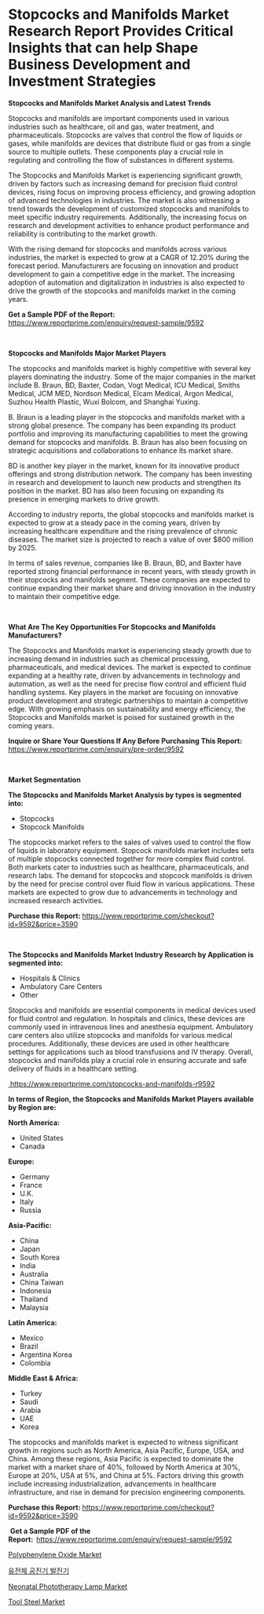 <p><h1>Stopcocks and Manifolds Market Research Report Provides Critical Insights that can help Shape Business Development and Investment Strategies</h1></p><p><strong>Stopcocks and Manifolds Market Analysis and Latest Trends</strong></p>
<p><p>Stopcocks and manifolds are important components used in various industries such as healthcare, oil and gas, water treatment, and pharmaceuticals. Stopcocks are valves that control the flow of liquids or gases, while manifolds are devices that distribute fluid or gas from a single source to multiple outlets. These components play a crucial role in regulating and controlling the flow of substances in different systems.</p><p>The Stopcocks and Manifolds Market is experiencing significant growth, driven by factors such as increasing demand for precision fluid control devices, rising focus on improving process efficiency, and growing adoption of advanced technologies in industries. The market is also witnessing a trend towards the development of customized stopcocks and manifolds to meet specific industry requirements. Additionally, the increasing focus on research and development activities to enhance product performance and reliability is contributing to the market growth.</p><p>With the rising demand for stopcocks and manifolds across various industries, the market is expected to grow at a CAGR of 12.20% during the forecast period. Manufacturers are focusing on innovation and product development to gain a competitive edge in the market. The increasing adoption of automation and digitalization in industries is also expected to drive the growth of the stopcocks and manifolds market in the coming years.</p></p>
<p><strong>Get a Sample PDF of the Report:&nbsp;</strong> <a href="https://www.reportprime.com/enquiry/request-sample/9592">https://www.reportprime.com/enquiry/request-sample/9592</a></p>
<p>&nbsp;</p>
<p><strong>Stopcocks and Manifolds Major Market Players</strong></p>
<p><p>The stopcocks and manifolds market is highly competitive with several key players dominating the industry. Some of the major companies in the market include B. Braun, BD, Baxter, Codan, Vogt Medical, ICU Medical, Smiths Medical, JCM MED, Nordson Medical, Elcam Medical, Argon Medical, Suzhou Health Plastic, Wuxi Bolcom, and Shanghai Yuxing.</p><p>B. Braun is a leading player in the stopcocks and manifolds market with a strong global presence. The company has been expanding its product portfolio and improving its manufacturing capabilities to meet the growing demand for stopcocks and manifolds. B. Braun has also been focusing on strategic acquisitions and collaborations to enhance its market share.</p><p>BD is another key player in the market, known for its innovative product offerings and strong distribution network. The company has been investing in research and development to launch new products and strengthen its position in the market. BD has also been focusing on expanding its presence in emerging markets to drive growth.</p><p>According to industry reports, the global stopcocks and manifolds market is expected to grow at a steady pace in the coming years, driven by increasing healthcare expenditure and the rising prevalence of chronic diseases. The market size is projected to reach a value of over $800 million by 2025.</p><p>In terms of sales revenue, companies like B. Braun, BD, and Baxter have reported strong financial performance in recent years, with steady growth in their stopcocks and manifolds segment. These companies are expected to continue expanding their market share and driving innovation in the industry to maintain their competitive edge.</p></p>
<p>&nbsp;</p>
<p><strong>What Are The Key Opportunities For Stopcocks and Manifolds Manufacturers?</strong></p>
<p><p>The Stopcocks and Manifolds market is experiencing steady growth due to increasing demand in industries such as chemical processing, pharmaceuticals, and medical devices. The market is expected to continue expanding at a healthy rate, driven by advancements in technology and automation, as well as the need for precise flow control and efficient fluid handling systems. Key players in the market are focusing on innovative product development and strategic partnerships to maintain a competitive edge. With growing emphasis on sustainability and energy efficiency, the Stopcocks and Manifolds market is poised for sustained growth in the coming years.</p></p>
<p><strong>Inquire or Share Your Questions If Any Before Purchasing This Report:</strong> <a href="https://www.reportprime.com/enquiry/pre-order/9592">https://www.reportprime.com/enquiry/pre-order/9592</a></p>
<p>&nbsp;</p>
<p><strong>Market Segmentation</strong></p>
<p><strong>The Stopcocks and Manifolds Market Analysis by types is segmented into:</strong></p>
<p><ul><li>Stopcocks</li><li>Stopcock Manifolds</li></ul></p>
<p><p>The stopcocks market refers to the sales of valves used to control the flow of liquids in laboratory equipment. Stopcock manifolds market includes sets of multiple stopcocks connected together for more complex fluid control. Both markets cater to industries such as healthcare, pharmaceuticals, and research labs. The demand for stopcocks and stopcock manifolds is driven by the need for precise control over fluid flow in various applications. These markets are expected to grow due to advancements in technology and increased research activities.</p></p>
<p><strong>Purchase this Report:&nbsp;</strong><a href="https://www.reportprime.com/checkout?id=9592&price=3590">https://www.reportprime.com/checkout?id=9592&price=3590</a></p>
<p>&nbsp;</p>
<p><strong>The Stopcocks and Manifolds Market Industry Research by Application is segmented into:</strong></p>
<p><ul><li>Hospitals & Clinics</li><li>Ambulatory Care Centers</li><li>Other</li></ul></p>
<p><p>Stopcocks and manifolds are essential components in medical devices used for fluid control and regulation. In hospitals and clinics, these devices are commonly used in intravenous lines and anesthesia equipment. Ambulatory care centers also utilize stopcocks and manifolds for various medical procedures. Additionally, these devices are used in other healthcare settings for applications such as blood transfusions and IV therapy. Overall, stopcocks and manifolds play a crucial role in ensuring accurate and safe delivery of fluids in a healthcare setting.</p></p>
<p><a href="https://www.reportprime.com/stopcocks-and-manifolds-r9592">&nbsp;https://www.reportprime.com/stopcocks-and-manifolds-r9592</a></p>
<p><strong>In terms of Region, the Stopcocks and Manifolds Market Players available by Region are:</strong></p>
<p>
    <p> <strong> North America: </strong>
        <ul>
            <li>United States</li>
            <li>Canada</li>
        </ul>
        </p> 
    <p> <strong> Europe: </strong>
        <ul>
            <li>Germany</li>
            <li>France</li>
            <li>U.K.</li>
            <li>Italy</li>
            <li>Russia</li>
        </ul>
        </p> 
    <p> <strong> Asia-Pacific: </strong>
        <ul>
            <li>China</li>
            <li>Japan</li>
            <li>South Korea</li>
            <li>India</li>
            <li>Australia</li>
            <li>China Taiwan</li>
            <li>Indonesia</li>
            <li>Thailand</li>
            <li>Malaysia</li>
        </ul>
        </p> 
    <p> <strong> Latin America: </strong>
        <ul>
            <li>Mexico</li>
            <li>Brazil</li>
            <li>Argentina Korea</li>
            <li>Colombia</li>
        </ul>
        </p> 
    <p> <strong> Middle East & Africa: </strong>
        <ul>
            <li>Turkey</li>
            <li>Saudi</li>
            <li>Arabia</li>
            <li>UAE</li>
            <li>Korea</li>
        </ul>
    </p>
    </p>
<p><p>The stopcocks and manifolds market is expected to witness significant growth in regions such as North America, Asia Pacific, Europe, USA, and China. Among these regions, Asia Pacific is expected to dominate the market with a market share of 40%, followed by North America at 30%, Europe at 20%, USA at 5%, and China at 5%. Factors driving this growth include increasing industrialization, advancements in healthcare infrastructure, and rise in demand for precision engineering components.</p></p>
<p><strong>Purchase this Report: </strong><a href="https://www.reportprime.com/checkout?id=9592&price=3590">https://www.reportprime.com/checkout?id=9592&price=3590</a></p>
<p>&nbsp;<strong>Get a Sample PDF of the Report:&nbsp;&nbsp;</strong><a href="https://www.reportprime.com/enquiry/request-sample/9592">https://www.reportprime.com/enquiry/request-sample/9592</a></p>
<p><strong></strong></p>
<p><p><a href="https://www.linkedin.com/pulse/polyphenylene-oxide-market-provides-comprehensive-analysis-ui6ae?trackingId=kF0fxOP1qezrrrl4VEUgqg%3D%3D">Polyphenylene Oxide Market</a></p><p><a href="https://github.com/laholand/Market-Research-Report-List-3/blob/main/850921821460.md">유전체 공진기 발진기</a></p><p><a href="https://github.com/JameTravis/Market-Research-Report-List-4/blob/main/neonatal-phototherapy-lamp-market.md">Neonatal Phototherapy Lamp Market</a></p><p><a href="https://www.linkedin.com/pulse/tool-steel-market-analysis-size-global-industry-overview-5jvbe?trackingId=V30ijWbwlt3ZvTB1YYgmRg%3D%3D">Tool Steel Market</a></p></p>
